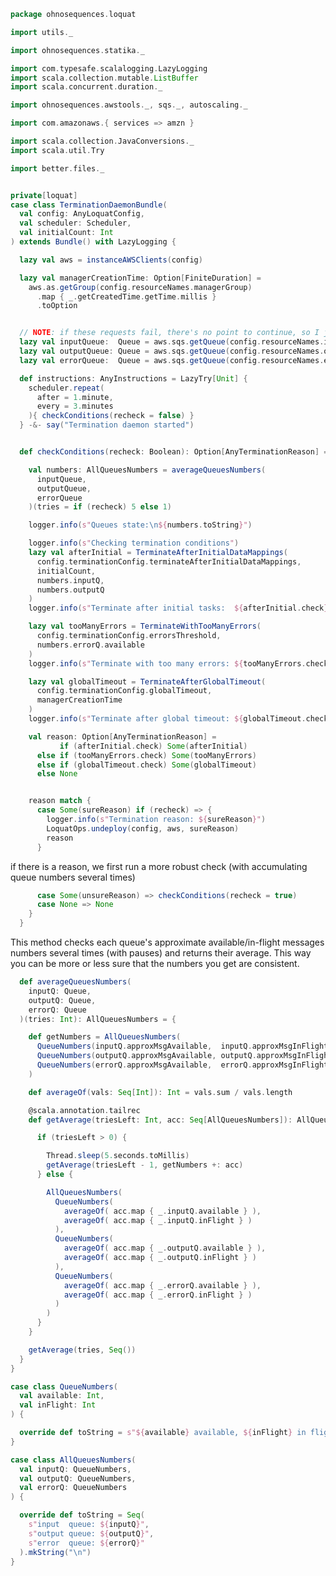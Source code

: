 
```scala
package ohnosequences.loquat

import utils._

import ohnosequences.statika._

import com.typesafe.scalalogging.LazyLogging
import scala.collection.mutable.ListBuffer
import scala.concurrent.duration._

import ohnosequences.awstools._, sqs._, autoscaling._

import com.amazonaws.{ services => amzn }

import scala.collection.JavaConversions._
import scala.util.Try

import better.files._


private[loquat]
case class TerminationDaemonBundle(
  val config: AnyLoquatConfig,
  val scheduler: Scheduler,
  val initialCount: Int
) extends Bundle() with LazyLogging {

  lazy val aws = instanceAWSClients(config)

  lazy val managerCreationTime: Option[FiniteDuration] =
    aws.as.getGroup(config.resourceNames.managerGroup)
      .map { _.getCreatedTime.getTime.millis }
      .toOption


  // NOTE: if these requests fail, there's no point to continue, so I just use get
  lazy val inputQueue:  Queue = aws.sqs.getQueue(config.resourceNames.inputQueue).get
  lazy val outputQueue: Queue = aws.sqs.getQueue(config.resourceNames.outputQueue).get
  lazy val errorQueue:  Queue = aws.sqs.getQueue(config.resourceNames.errorQueue).get

  def instructions: AnyInstructions = LazyTry[Unit] {
    scheduler.repeat(
      after = 1.minute,
      every = 3.minutes
    ){ checkConditions(recheck = false) }
  } -&- say("Termination daemon started")


  def checkConditions(recheck: Boolean): Option[AnyTerminationReason] = {

    val numbers: AllQueuesNumbers = averageQueuesNumbers(
      inputQueue,
      outputQueue,
      errorQueue
    )(tries = if (recheck) 5 else 1)

    logger.info(s"Queues state:\n${numbers.toString}")

    logger.info(s"Checking termination conditions")
    lazy val afterInitial = TerminateAfterInitialDataMappings(
      config.terminationConfig.terminateAfterInitialDataMappings,
      initialCount,
      numbers.inputQ,
      numbers.outputQ
    )
    logger.info(s"Terminate after initial tasks:  ${afterInitial.check}")

    lazy val tooManyErrors = TerminateWithTooManyErrors(
      config.terminationConfig.errorsThreshold,
      numbers.errorQ.available
    )
    logger.info(s"Terminate with too many errors: ${tooManyErrors.check}")

    lazy val globalTimeout = TerminateAfterGlobalTimeout(
      config.terminationConfig.globalTimeout,
      managerCreationTime
    )
    logger.info(s"Terminate after global timeout: ${globalTimeout.check}")

    val reason: Option[AnyTerminationReason] =
           if (afterInitial.check) Some(afterInitial)
      else if (tooManyErrors.check) Some(tooManyErrors)
      else if (globalTimeout.check) Some(globalTimeout)
      else None


    reason match {
      case Some(sureReason) if (recheck) => {
        logger.info(s"Termination reason: ${sureReason}")
        LoquatOps.undeploy(config, aws, sureReason)
        reason
      }
```

if there is a reason, we first run a more robust check (with accumulating queue numbers several times)

```scala
      case Some(unsureReason) => checkConditions(recheck = true)
      case None => None
    }
  }
```

This method checks each queue's approximate available/in-flight messages numbers several times (with pauses) and returns their average. This way you can be more or less sure that the numbers you get are consistent.

```scala
  def averageQueuesNumbers(
    inputQ: Queue,
    outputQ: Queue,
    errorQ: Queue
  )(tries: Int): AllQueuesNumbers = {

    def getNumbers = AllQueuesNumbers(
      QueueNumbers(inputQ.approxMsgAvailable,  inputQ.approxMsgInFlight),
      QueueNumbers(outputQ.approxMsgAvailable, outputQ.approxMsgInFlight),
      QueueNumbers(errorQ.approxMsgAvailable,  errorQ.approxMsgInFlight)
    )

    def averageOf(vals: Seq[Int]): Int = vals.sum / vals.length

    @scala.annotation.tailrec
    def getAverage(triesLeft: Int, acc: Seq[AllQueuesNumbers]): AllQueuesNumbers = {

      if (triesLeft > 0) {

        Thread.sleep(5.seconds.toMillis)
        getAverage(triesLeft - 1, getNumbers +: acc)
      } else {

        AllQueuesNumbers(
          QueueNumbers(
            averageOf( acc.map { _.inputQ.available } ),
            averageOf( acc.map { _.inputQ.inFlight } )
          ),
          QueueNumbers(
            averageOf( acc.map { _.outputQ.available } ),
            averageOf( acc.map { _.outputQ.inFlight } )
          ),
          QueueNumbers(
            averageOf( acc.map { _.errorQ.available } ),
            averageOf( acc.map { _.errorQ.inFlight } )
          )
        )
      }
    }

    getAverage(tries, Seq())
  }
}

case class QueueNumbers(
  val available: Int,
  val inFlight: Int
) {

  override def toString = s"${available} available, ${inFlight} in flight"
}

case class AllQueuesNumbers(
  val inputQ: QueueNumbers,
  val outputQ: QueueNumbers,
  val errorQ: QueueNumbers
) {

  override def toString = Seq(
    s"input  queue: ${inputQ}",
    s"output queue: ${outputQ}",
    s"error  queue: ${errorQ}"
  ).mkString("\n")
}

```




[main/scala/ohnosequences/loquat/configs/autoscaling.scala]: configs/autoscaling.scala.md
[main/scala/ohnosequences/loquat/configs/awsClients.scala]: configs/awsClients.scala.md
[main/scala/ohnosequences/loquat/configs/general.scala]: configs/general.scala.md
[main/scala/ohnosequences/loquat/configs/loquat.scala]: configs/loquat.scala.md
[main/scala/ohnosequences/loquat/configs/resources.scala]: configs/resources.scala.md
[main/scala/ohnosequences/loquat/configs/termination.scala]: configs/termination.scala.md
[main/scala/ohnosequences/loquat/configs/user.scala]: configs/user.scala.md
[main/scala/ohnosequences/loquat/dataMappings.scala]: dataMappings.scala.md
[main/scala/ohnosequences/loquat/dataProcessing.scala]: dataProcessing.scala.md
[main/scala/ohnosequences/loquat/logger.scala]: logger.scala.md
[main/scala/ohnosequences/loquat/loquats.scala]: loquats.scala.md
[main/scala/ohnosequences/loquat/manager.scala]: manager.scala.md
[main/scala/ohnosequences/loquat/terminator.scala]: terminator.scala.md
[main/scala/ohnosequences/loquat/utils.scala]: utils.scala.md
[main/scala/ohnosequences/loquat/worker.scala]: worker.scala.md
[test/scala/ohnosequences/loquat/test/config.scala]: ../../../../test/scala/ohnosequences/loquat/test/config.scala.md
[test/scala/ohnosequences/loquat/test/data.scala]: ../../../../test/scala/ohnosequences/loquat/test/data.scala.md
[test/scala/ohnosequences/loquat/test/dataMappings.scala]: ../../../../test/scala/ohnosequences/loquat/test/dataMappings.scala.md
[test/scala/ohnosequences/loquat/test/dataProcessing.scala]: ../../../../test/scala/ohnosequences/loquat/test/dataProcessing.scala.md
[test/scala/ohnosequences/loquat/test/md5.scala]: ../../../../test/scala/ohnosequences/loquat/test/md5.scala.md